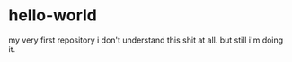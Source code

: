# hello-world
my very first repository
i don't understand this shit at all. but still i'm doing it.
